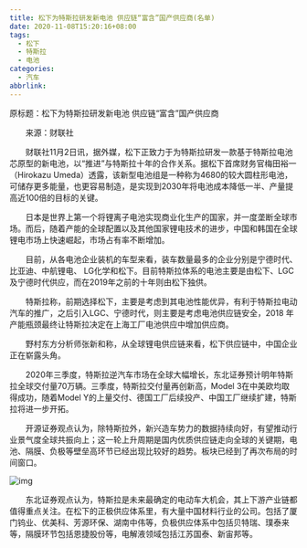 ```yaml
---
title: 松下为特斯拉研发新电池 供应链“富含”国产供应商(名单)
date: 2020-11-08T15:20:16+08:00
tags:
  - 松下
  - 特斯拉
  - 电池
categories:
  - 汽车
abbrlink:
---
```


原标题：松下为特斯拉研发新电池 供应链“富含”国产供应商

　　来源：财联社

　　财联社11月2日讯，据外媒，松下正致力于为特斯拉研发一款基于特斯拉电池芯原型的新电池，以“推进”与特斯拉十年的合作关系。据松下首席财务官梅田裕一（Hirokazu Umeda）透露，该新型电池组是一种称为4680的较大圆柱形电池，可储存更多能量，也更容易制造，是实现到2030年将电池成本降低一半、产量提高近100倍的目标的关键。

　　日本是世界上第一个将锂离子电池实现商业化生产的国家，并一度垄断全球市场。而后，随着产能的全球配置以及其他国家锂电技术的进步，中国和韩国在全球锂电市场上快速崛起，市场占有率不断增加。

　　目前，从各电池企业装机的车型来看，装车数量最多的企业分别是宁德时代、比亚迪、中航锂电、 LG化学和松下。目前特斯拉体系的电池主要是由松下、LGC及宁德时代供应，而在2019年之前的十年则由松下独供。

　　特斯拉称，前期选择松下，主要是考虑到其电池性能优异，有利于特斯拉电动汽车的推广，之后引入LGC、宁德时代，则主要是考虑电池供应链安全，2018 年产能瓶颈最终让特斯拉决定在上海工厂电池供应中增加供应商。

　　野村东方分析师张新和称，从全球锂电供应链来看，松下供应链中，中国企业正在崭露头角。

　　2020年三季度，特斯拉逆汽车市场在全球大幅增长，东北证券预计明年特斯拉全球交付量70万辆。三季度，特斯拉交付量再创新高，Model 3在中美欧均取得成功，随着Model Y的上量交付、德国工厂后续投产、中国工厂继续扩建，特斯拉将进一步开拓。

　　开源证券观点认为，除特斯拉外，新兴造车势力的数据持续向好，有望推动行业景气度全球共振向上；这一轮上升周期是国内优质供应链走向全球的关键期，电池、隔膜、负极等壁垒高环节已经出现比较好的趋势。板块已经到了再次布局的时间窗口。

![img](https://cdn.jsdelivr.net/gh/yakeing/Documentation@main/Hexo/images/b92b-kcieyvz5073337.png)

　　东北证券观点认为，特斯拉是未来最确定的电动车大机会，其上下游产业链都值得重点关注。在松下的正极供应体系里，有大量中国材料行业的公司。包括了厦门钨业、优美科、芳源环保、湖南中伟等，负极供应体系中包括贝特瑞、璞泰来等，隔膜环节包括恩捷股份等，电解液领域包括江苏国泰、新宙邦等。